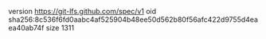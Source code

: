 version https://git-lfs.github.com/spec/v1
oid sha256:8c536f6fd0aabc4af525904b48ee50d562b80f56afc422d9755d4eaea40ab74f
size 1311
